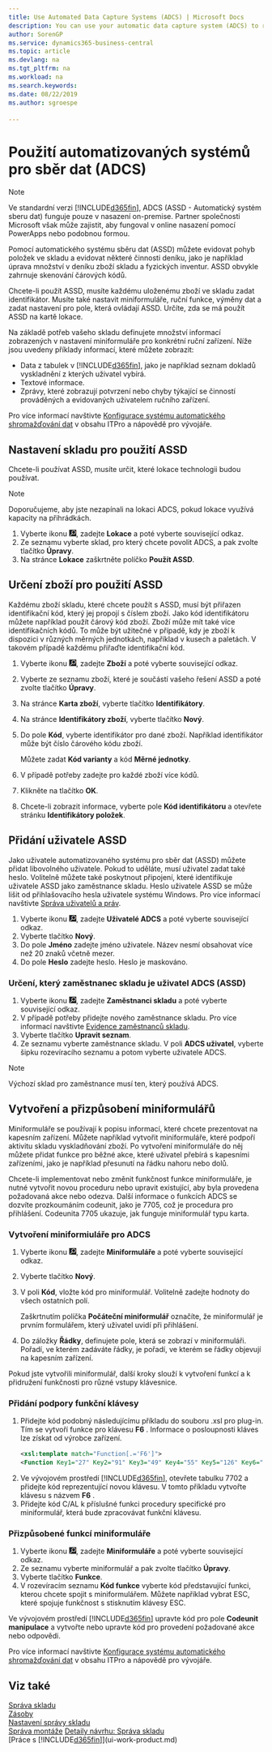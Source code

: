 ```yaml
---
title: Use Automated Data Capture Systems (ADCS) | Microsoft Docs
description: You can use your automatic data capture system (ADCS) to register the movement of items in the warehouse and to register some journal activities, such as quantity adjustments in the warehouse item journal and physical inventories.
author: SorenGP
ms.service: dynamics365-business-central
ms.topic: article
ms.devlang: na
ms.tgt_pltfrm: na
ms.workload: na
ms.search.keywords:
ms.date: 08/22/2019
ms.author: sgroespe

---
```

# Použití automatizovaných systémů pro sběr dat (ADCS)

> [!NOTE]
> Ve standardní verzi [!INCLUDE[d365fin](includes/d365fin_md.md)], ADCS (ASSD - Automatický systém sberu dat) funguje pouze v nasazení on-premise. Partner společnosti Microsoft však může zajistit, aby fungoval v online nasazení pomocí PowerApps nebo podobnou formou.

Pomocí automatického systému sběru dat (ASSD) můžete evidovat pohyb položek ve skladu a evidovat některé činnosti deníku, jako je například úprava množství v deníku zboží skladu a fyzických inventur. ASSD obvykle zahrnuje skenování čárových kódů.

Chcete-li použít ASSD, musíte každému uloženému zboží ve skladu zadat identifikátor. Musíte také nastavit miniformuláře, ruční funkce, výměny dat a zadat nastavení pro pole, která ovládají ASSD. Určíte, zda se má použít ASSD na kartě lokace.

Na základě potřeb vašeho skladu definujete množství informací zobrazených v nastavení miniformuláře pro konkrétní ruční zařízení. Níže jsou uvedeny příklady informací, které můžete zobrazit:

- Data z tabulek v [!INCLUDE[d365fin](includes/d365fin_md.md)], jako je například seznam dokladů vyskladnění z kterých uživatel vybírá.
- Textové informace.
- Zprávy, které zobrazují potvrzení nebo chyby týkající se činností prováděných a evidovaných uživatelem ručního zařízení.

Pro více informací navštivte [Konfigurace systému automatického shromažďování dat](/dynamics-nav/Configuring-Automated-Data-Capture-System) v obsahu ITPro a nápovědě pro vývojáře.

## Nastavení skladu pro použití ASSD
Chcete-li používat ASSD, musíte určit, které lokace technologii budou používat.

> [!NOTE]
> Doporučujeme, aby jste nezapínali na lokaci ADCS, pokud lokace využívá kapacity na přihrádkách.

1. Vyberte ikonu ![Žárovky, která otevře funkci Řekněte mi](media/ui-search/search_small.png "Řekněte mi, co chcete dělat"), zadejte **Lokace** a poté vyberte související odkaz.
2. Ze seznamu vyberte sklad, pro který chcete povolit ADCS, a pak zvolte tlačítko **Úpravy**.
3. Na stránce **Lokace** zaškrtněte políčko **Použít ASSD**.

## Určení zboží pro použití ASSD
Každému zboží skladu, které chcete použít s ASSD, musí být přiřazen identifikační kód, který jej propojí s číslem zboží. Jako kód identifikátoru můžete například použít čárový kód zboží. Zboží může mít také více identifikačních kódů. To může být užitečné v případě, kdy je zboží k dispozici v různých měrných jednotkách, například v kusech a paletách. V takovém případě každému přiřaďte identifikační kód.

1. Vyberte ikonu ![Žárovky, která otevře funkci Řekněte mi](media/ui-search/search_small.png "Řekněte mi, co chcete dělat"), zadejte **Zboží** a poté vyberte související odkaz.
2. Vyberte ze seznamu zboží, které je součástí vašeho řešení ASSD a poté zvolte tlačítko **Úpravy**.
3. Na stránce **Karta zboží**, vyberte tlačítko **Identifikátory**.
4. Na stránce **Identifikátory zboží**, vyberte tlačítko **Nový**.
5. Do pole **Kód**, vyberte identifikátor pro dané zboží. Například identifikátor může být číslo čárového kódu zboží.

   Můžete zadat **Kód varianty** a kód **Měrné jednotky**.

6. V případě potřeby zadejte pro každé zboží více kódů.
7. Klikněte na tlačítko **OK**.
8. Chcete-li zobrazit informace, vyberte pole **Kód identifikátoru** a otevřete stránku **Identifikátory položek**.

## Přidání uživatele ASSD
Jako uživatele automatizovaného systému pro sběr dat (ASSD) můžete přidat libovolného uživatele. Pokud to uděláte, musí uživatel zadat také heslo. Volitelně můžete také poskytnout připojení, které identifikuje uživatele ASSD jako zaměstnance skladu. Heslo uživatele ASSD se může lišit od přihlašovacího hesla uživatele systému Windows. Pro více informací navštivte [Správa uživatelů a práv](ui-how-users-permissions.md).

1. Vyberte ikonu ![Žárovky, která otevře funkci Řekněte mi](media/ui-search/search_small.png "Řekněte mi, co chcete dělat"), zadejte **Uživatelé ADCS** a poté vyberte související odkaz.
2. Vyberte tlačítko **Nový**.
3. Do pole **Jméno** zadejte jméno uživatele. Název nesmí obsahovat více než 20 znaků včetně mezer.
4. Do pole **Heslo** zadejte heslo. Heslo je maskováno.

### Určení, který zaměstnanec skladu je uživatel ADCS (ASSD)
1. Vyberte ikonu ![Žárovky, která otevře funkci Řekněte mi](media/ui-search/search_small.png "Řekněte mi, co chcete dělat"), zadejte **Zaměstnanci skladu** a poté vyberte související odkaz.
2. V případě potřeby přidejte nového zaměstnance skladu. Pro více informací navštivte [Evidence zaměstnanců skladu](warehouse-how-to-set-up-warehouse-employees.md).
3. Vyberte tlačítko **Upravit seznam**.
4. Ze seznamu vyberte zaměstnance skladu. V poli **ADCS uživatel**, vyberte šipku rozevíracího seznamu a potom vyberte uživatele ADCS.

> [!NOTE]
> Výchozí sklad pro zaměstnance musí ten, který používá ADCS.

## Vytvoření a přizpůsobení miniformulářů
Miniformuláře se používají k popisu informací, které chcete prezentovat na kapesním zařízení. Můžete například vytvořit miniformuláře, které podpoří aktivitu skladu vyskladňování zboží. Po vytvoření miniformuláře do něj můžete přidat funkce pro běžné akce, které uživatel přebírá s kapesními zařízeními, jako je například přesunutí na řádku nahoru nebo dolů.

Chcete-li implementovat nebo změnit funkčnost funkce miniformuláře, je nutné vytvořit novou proceduru nebo upravit existující, aby byla provedena požadovaná akce nebo odezva. Další informace o funkcích ADCS se dozvíte prozkoumáním codeunit, jako je 7705, což je procedura pro přihlášení. Codeunita 7705 ukazuje, jak funguje miniformulář typu karta.

### Vytvoření miniformiuláře pro ADCS
1. Vyberte ikonu ![Žárovky, která otevře funkci Řekněte mi](media/ui-search/search_small.png "Řekněte mi, co chcete dělat"), zadejte **Miniformuláře** a poté vyberte související odkaz.
2. Vyberte tlačítko **Nový**.
3. V poli **Kód**, vložte kód pro miniformulář. Volitelně zadejte hodnoty do všech ostatních polí.

   Zaškrtnutím políčka **Počáteční miniformulář** označíte, že miniformulář je prvním formulářem, který uživatel uvidí při přihlášení.

4. Do záložky **Řádky**, definujete pole, která se zobrazí v miniformuláři. Pořadí, ve kterém zadáváte řádky, je pořadí, ve kterém se řádky objevují na kapesním zařízení.

Pokud jste vytvořili miniformulář, další kroky slouží k vytvoření funkcí a k přidružení funkčnosti pro různé vstupy klávesnice.

### Přidání podpory funkční klávesy
1. Přidejte kód podobný následujícímu příkladu do souboru .xsl pro plug-in. Tím se vytvoří funkce pro klávesu **F6** . Informace o posloupnosti kláves lze získat od výrobce zařízení.
   ```xml
   <xsl:template match="Function[.='F6']">  
   <Function Key1="27" Key2="91" Key3="49" Key4="55" Key5="126" Key6="0">  <xsl:value-of select="."/>  </Function>  </xsl:template>  
   ```
2. Ve vývojovém prostředí [!INCLUDE[d365fin](includes/d365fin_md.md)], otevřete tabulku 7702 a přidejte kód reprezentující novou klávesu. V tomto příkladu vytvořte klávesu s názvem **F6** .
3. Přidejte kód C/AL k příslušné funkci procedury specifické pro miniformulář, která bude zpracovávat funkční klávesu.

### Přizpůsobené funkcí miniformuláře
1. Vyberte ikonu ![Žárovky, která otevře funkci Řekněte mi](media/ui-search/search_small.png "Řekněte mi, co chcete dělat"), zadejte **Miniformuláře** a poté vyberte související odkaz.
2. Ze seznamu vyberte miniformulář a pak zvolte tlačítko **Úpravy**.
3. Vyberte tlačítko **Funkce**.
4. V rozevíracím seznamu **Kód funkce** vyberte kód představující funkci, kterou chcete spojit s miniformulářem. Můžete například vybrat ESC, které spojuje funkčnost s stisknutím klávesy ESC.

Ve vývojovém prostředí [!INCLUDE[d365fin](includes/d365fin_md.md)] upravte kód pro pole **Codeunit manipulace** a vytvořte nebo upravte kód pro provedení požadované akce nebo odpovědi.

Pro více informací navštivte [Konfigurace systému automatického shromažďování dat](/dynamics-nav/Configuring-Automated-Data-Capture-System) v obsahu ITPro a nápovědě pro vývojáře.

## Viz také
[Správa skladu](warehouse-manage-warehouse.md)  
[Zásoby](inventory-manage-inventory.md)  
[Nastavení správy skladu](warehouse-setup-warehouse.md)  
[Správa montáže](assembly-assemble-items.md)
[Detaily návrhu: Správa skladu](design-details-warehouse-management.md)  
[Práce s [!INCLUDE[d365fin](includes/d365fin_md.md)]](ui-work-product.md)
